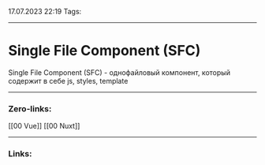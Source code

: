 17.07.2023 22:19
Tags:

---
# Single File Component (SFC)
Single File Component (SFC) - однофайловый компонент, который содержит в себе js, styles, template

---
### Zero-links:
[[00 Vue]] [[00 Nuxt]]

---
### Links:

